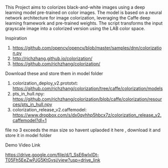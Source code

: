 This Project aims to colorizes black-and-white images using a deep learning model pre-trained on color images. The model is based on a neural network architecture for image colorization, leveraging the Caffe deep learning framework and pre-trained weights. The script transforms the input grayscale image into a colorized version using the LAB color space.

Inspiration 
1. https://github.com/opencv/opencv/blob/master/samples/dnn/colorization.py
2. http://richzhang.github.io/colorization/
3. https://github.com/richzhang/colorization/

Download these and store them in model folder 
1. colorization_deploy_v2.prototxt: https://github.com/richzhang/colorization/tree/caffe/colorization/models
2. pts_in_hull.npy: https://github.com/richzhang/colorization/blob/caffe/colorization/resources/pts_in_hull.npy
3. colorization_release_v2.caffemodel: https://www.dropbox.com/s/dx0qvhhp5hbcx7z/colorization_release_v2.caffemodel?dl=1

file no 3 exceeds the max size so havent uplaoded it here , download it and store it in model folder 

Demo Video Link 

https://drive.google.com/file/d/1_SsE6wIxIDt-T05Fh5EeZwPJG5KtGvsj/view?usp=drive_link

